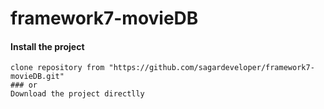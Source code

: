 # framework7-movieDB

 #### Install the project
```
clone repository from "https://github.com/sagardeveloper/framework7-movieDB.git"
### or
Download the project directlly
```
